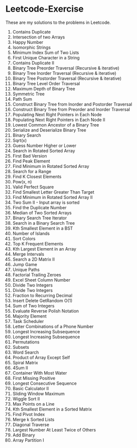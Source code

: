 # Leetcode-Exercise
These are my solutions to the problems in Leetcode.<br/>
1. Contains Duplicate<br/>
2. Intersection of two Arrays <br/>
3. Happy Number<br/>
4. Isomorphic Strings<br/>
5. Minimum Index Sum of Two Lists <br/>
6. First Unique Character in a String <br/>
7. Contains Duplicate II <br/>
8. Binary Tree Preorder Traversal (Recursive & iterative)
9. Binary Tree Inorder Traversal (Recursive & iterative)
10. Binary Tree Postorder Traversal (Recursive & iterative)
11. Binary Tree Level Order Traversal
12. Maximum Depth of Binary Tree
13. Symmetric Tree
14. Path Sum
15. Construct Binary Tree from Inorder and Postorder Traversal
16. Construct Binary Tree from Preorder and Inorder Traversal
17. Populating Next Right Pointers in Each Node
18. Populating Next Right Pointers in Each Node II
19. Lowest Common Ancestor of a Binary Tree
20. Serialize and Deserialize Binary Tree
21. Binary Search
22. Sqrt(x)
23. Guess Number Higher or Lower
24. Search in Rotated Sorted Array
25. First Bad Version
26. Find Peak Element
27. Find Minimum in Rotated Sorted Array
28. Search for a Range
29. Find K Closest Elements
30. Pow(x, n)
31. Valid Perfect Square
32. Find Smallest Letter Greater Than Target
33. Find Minimum in Rotated Sorted Array II
34. Two Sum II - Input array is sorted
35. Find the Duplicate Number
36. Median of Two Sorted Arrays
37. Binary Search Tree Iterator
38. Search in a Binary Search Tree
39. Kth Smallest Element in a BST
40. Number of Islands
41. Sort Colors
42. Top K Frequent Elements
43. Kth Largest Element in an Array
44. Merge Intervals
45. Search a 2D Matrix II
46. Jump Game
47. Unique Paths
48. Factorial Trailing Zeroes
49. Excel Sheet Column Number
50. Divide Two Integers
51. Divide Two Integers
52. Fraction to Recurring Decimal
53. Insert Delete GetRandom O(1)
54. Sum of Two Integers
55. Evaluate Reverse Polish Notation
56. Majority Element
57. Task Scheduler
58. Letter Combinations of a Phone Number
59. Longest Increasing Subsequence
60. Longest Increasing Subsequence
61. Permutations
62. Subsets
63. Word Search
64. Product of Array Except Self
65. Spiral Matrix
66. 4Sum II
67. Container With Most Water
68. First Missing Positive
69. Longest Consecutive Sequence
70. Basic Calculator II
71. Sliding Window Maximum
72. Wiggle Sort II
73. Max Points on a Line
74. Kth Smallest Element in a Sorted Matrix
75. Find Pivot Index
76. Merge k Sorted Lists
77. Diagonal Traverse
78. Largest Number At Least Twice of Others
80. Add Binary
81. Array Partition I
